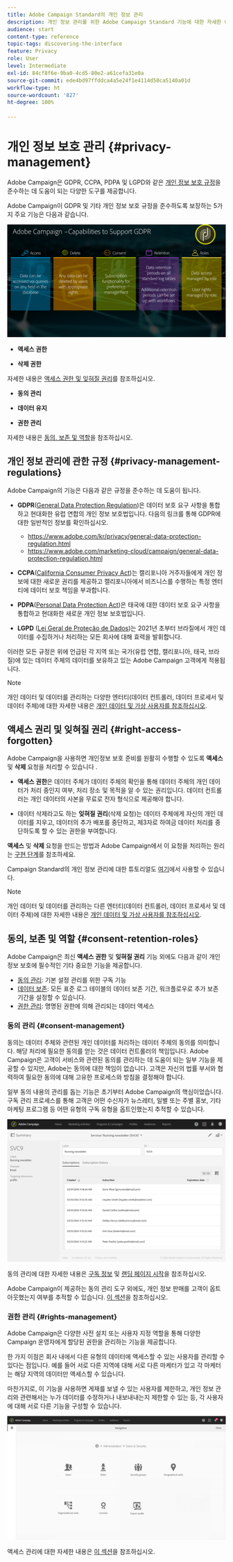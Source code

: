 ```yaml
---
title: Adobe Campaign Standard의 개인 정보 관리
description: 개인 정보 관리를 위한 Adobe Campaign Standard 기능에 대한 자세한 내용을 알아봅니다.
audience: start
content-type: reference
topic-tags: discovering-the-interface
feature: Privacy
role: User
level: Intermediate
exl-id: 84cf8f6e-9ba0-4cd5-80e2-a61cefa31e0a
source-git-commit: ede4bd97ffddca4a5e24f1e4114d50ca5140a01d
workflow-type: ht
source-wordcount: '827'
ht-degree: 100%

---
```


# 개인 정보 보호 관리 {#privacy-management}

Adobe Campaign은 GDPR, CCPA, PDPA 및 LGPD와 같은 [개인 정보 보호 규정](#privacy-management-regulations)을 준수하는 데 도움이 되는 다양한 도구를 제공합니다.

Adobe Campaign이 GDPR 및 기타 개인 정보 보호 규정을 준수하도록 보장하는 5가지 주요 기능은 다음과 같습니다.

![](assets/privacy-gdpr-use-cases.png)

* **액세스 권한**

* **삭제 권한**

자세한 내용은 [액세스 권한 및 잊혀질 권리](#right-access-forgotten)를 참조하십시오.

* **동의 관리**

* **데이터 유지**

* **권한 관리**

자세한 내용은 [동의, 보존 및 역할](#consent-retention-roles)을 참조하십시오.

<!--This section presents general information on what Privacy management is and the features provided by Adobe Campaign to manage the [Right to Access and Right to be Forgotten](#right-access-forgotten).

It also contains information on important features to manage Privacy ([consent, data retention and user roles](#consent-retention-roles)), as well as best practices to help you with your Privacy compliance when using Adobe Campaign.-->

## 개인 정보 관리에 관한 규정 {#privacy-management-regulations}

Adobe Campaign의 기능은 다음과 같은 규정을 준수하는 데 도움이 됩니다.

* **GDPR**([General Data Protection Regulation](https://ec.europa.eu/info/law/law-topic/data-protection/reform/what-does-general-data-protection-regulation-gdpr-govern_en))은 데이터 보호 요구 사항을 통합하고 현대화한 유럽 연합의 개인 정보 보호법입니다. 다음의 링크를 통해 GDPR에 대한 일반적인 정보를 확인하십시오.

   * https://www.adobe.com/kr/privacy/general-data-protection-regulation.html
   * https://www.adobe.com/marketing-cloud/campaign/general-data-protection-regulation.html

* **CCPA**([California Consumer Privacy Act](https://leginfo.legislature.ca.gov/faces/codes_displayText.xhtml?lawCode=CIV&amp;division=3.&amp;title=1.81.5.&amp;part=4.&amp;chapter=&amp;article=))는 캘리포니아 거주자들에게 개인 정보에 대한 새로운 권리를 제공하고 캘리포니아에서 비즈니스를 수행하는 특정 엔터티에 데이터 보호 책임을 부과합니다.
* **PDPA**([Personal Data Protection Act](https://secureprivacy.ai/thailand-pdpa-summary-what-businesses-need-to-know/))은 태국에 대한 데이터 보호 요구 사항을 통합하고 현대화한 새로운 개인 정보 보호법입니다.
* **LGPD** ([Lei Geral de Proteção de Dados](https://iapp.org/media/pdf/resource_center/Brazilian_General_Data_Protection_Law.pdf))는 2021년 초부터 브라질에서 개인 데이터를 수집하거나 처리하는 모든 회사에 대해 효력을 발휘합니다.

이러한 모든 규정은 위에 언급된 각 지역 또는 국가(유럽 연합, 캘리포니아, 태국, 브라질)에 있는 데이터 주체의 데이터를 보유하고 있는 Adobe Campaign 고객에게 적용됩니다.

>[!NOTE]
>
>개인 데이터 및 데이터를 관리하는 다양한 엔터티(데이터 컨트롤러, 데이터 프로세서 및 데이터 주체)에 대한 자세한 내용은 [개인 데이터 및 가상 사용자를 참조하십시오](../../start/using/privacy.md#personal-data).

## 액세스 권리 및 잊혀질 권리 {#right-access-forgotten}

Adobe Campaign을 사용하면 개인정보 보호 준비를 원활히 수행할 수 있도록 **액세스** 및 **삭제** 요청을 처리할 수 있습니다 .

* **액세스 권한**&#x200B;은 데이터 주체가 데이터 주체의 확인을 통해 데이터 주체의 개인 데이터가 처리 중인지 여부, 처리 장소 및 목적을 알 수 있는 권리입니다. 데이터 컨트롤러는 개인 데이터의 사본을 무료로 전자 형식으로 제공해야 합니다.

* 데이터 삭제라고도 하는 **잊혀질 권리**(삭제 요청)는 데이터 주체에게 자신의 개인 데이터를 지우고, 데이터의 추가 배포를 중단하고, 제3자로 하여금 데이터 처리를 중단하도록 할 수 있는 권한을 부여합니다.

**액세스** 및 **삭제** 요청을 만드는 방법과 Adobe Campaign에서 이 요청을 처리하는 원리는 [구현 단계](../../start/using/privacy-requests.md#about-privacy-requests)를 참조하세요.

Campaign Standard의 개인 정보 관리에 대한 튜토리얼도 [여기](https://experienceleague.adobe.com/docs/campaign-standard-learn/tutorials/privacy/privacy-overview.html?lang=ko#privacy)에서 사용할 수 있습니다.

>[!NOTE]
>
>개인 데이터 및 데이터를 관리하는 다른 엔터티(데이터 컨트롤러, 데이터 프로세서 및 데이터 주체)에 대한 자세한 내용은 [개인 데이터 및 가상 사용자를 참조하십시오](../../start/using/privacy.md#personal-data).

## 동의, 보존 및 역할 {#consent-retention-roles}

Adobe Campaign은 최신 **액세스 권한** 및 **잊혀질 권리** 기능 외에도 다음과 같이 개인 정보 보호에 필수적인 기타 중요한 기능을 제공합니다.

* [동의 관리](#consent-management): 기본 설정 관리를 위한 구독 기능
* [데이터 보존](../../administration/using/data-retention.md): 모든 표준 로그 테이블의 데이터 보존 기간, 워크플로우로 추가 보존 기간을 설정할 수 있습니다.
* [권한 관리](#rights-management): 명명된 권한에 의해 관리되는 데이터 액세스

### 동의 관리 {#consent-management}

동의는 데이터 주체와 관련된 개인 데이터를 처리하는 데이터 주체의 동의를 의미합니다. 해당 처리에 필요한 동의를 얻는 것은 데이터 컨트롤러의 책임입니다. Adobe Campaign은 고객이 서비스와 관련된 동의를 관리하는 데 도움이 되는 일부 기능을 제공할 수 있지만, Adobe는 동의에 대한 책임이 없습니다. 고객은 자신의 법률 부서와 협력하여 필요한 동의에 대해 고유한 프로세스와 방침을 결정해야 합니다.

일부 동의 내용의 관리를 돕는 기능은 초기부터 Adobe Campaign의 핵심이었습니다. 구독 관리 프로세스를 통해 고객은 어떤 수신자가 뉴스레터, 일별 또는 주별 홍보, 기타 마케팅 프로그램 등 어떤 유형의 구독 유형을 옵트인했는지 추적할 수 있습니다.

![](assets/privacy-consent-management.png)

동의 관리에 대한 자세한 내용은 [구독 정보](../../audiences/using/about-subscriptions.md) 및 [랜딩 페이지 시작](../../channels/using/getting-started-with-landing-pages.md)을 참조하십시오.

Adobe Campaign이 제공하는 동의 관리 도구 외에도, 개인 정보 판매를 고객이 옵트아웃했는지 여부를 추적할 수 있습니다. [이 섹션](../../start/using/privacy-requests.md#sale-of-personal-information-ccpa)을 참조하십시오.

### 권한 관리 {#rights-management}

Adobe Campaign은 다양한 사전 설치 또는 사용자 지정 역할을 통해 다양한 Campaign 운영자에게 할당된 권한을 관리하는 기능을 제공합니다.

한 가지 이점은 회사 내에서 다른 유형의 데이터에 액세스할 수 있는 사용자를 관리할 수 있다는 점입니다. 예를 들어 서로 다른 지역에 대해 서로 다른 마케터가 있고 각 마케터는 해당 지역의 데이터만 액세스할 수 있습니다.

마찬가지로, 이 기능을 사용하면 게재를 보낼 수 있는 사용자를 제한하고, 개인 정보 관리와 관련해서는 누가 데이터를 수정하거나 내보내내는지 제한할 수 있는 등, 각 사용자에 대해 서로 다른 기능을 구성할 수 있습니다.

![](assets/privacy-user-management.png)

액세스 관리에 대한 자세한 내용은 [이 섹션](../../administration/using/about-access-management.md)을 참조하십시오.
